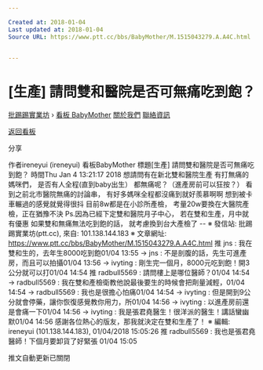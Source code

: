 ```yaml
---

Created at: 2018-01-04
Last updated at: 2018-01-04
Source URL: https://www.ptt.cc/bbs/BabyMother/M.1515043279.A.A4C.html


---
```


# [生產] 請問雙和醫院是否可無痛吃到飽？


[批踢踢實業坊](https://www.ptt.cc/) › [看板 BabyMother](https://www.ptt.cc/bbs/BabyMother/index.html) [關於我們](https://www.ptt.cc/about.html) [聯絡資訊](https://www.ptt.cc/contact.html)

[返回看板](https://www.ptt.cc/bbs/BabyMother/index.html)

分享

作者ireneyui (ireneyui)
看板BabyMother
標題\[生產\] 請問雙和醫院是否可無痛吃到飽？
時間Thu Jan 4 13:21:17 2018
想請問有在新北雙和醫院生產 有打無痛的媽咪們， 是否有人全程(直到baby出生） 都無痛呢？（進產房前可以狂按？） 看到之前北市醫院無痛的討論串， 有好多媽咪全程都沒痛到就好羨慕啊啊 想到被卡車輾過的感覺就覺得很抖 目前8w都是在小診所產檢， 考量20w要換在大醫院產檢，正在猶豫不決 Ps.因為已經下定雙和醫院月子中心， 若在雙和生產，月中就有優惠 如果雙和無痛無法吃到飽的話， 就考慮換到台大產檢了 -- ※ 發信站: 批踢踢實業坊(ptt.cc), 來自: 101.138.144.183 ※ 文章網址: <https://www.ptt.cc/bbs/BabyMother/M.1515043279.A.A4C.html>
推 jns : 我在雙和生的，去年生8000吃到飽01/04 13:55
→ jns : 不是剖腹的話，先生可進產房，而且可以拍攝01/04 13:56
→ ivyting : 剛生完一個月，8000元吃到飽！開3公分就可以打01/04 14:54
推 radbull5569 : 請問樓上是哪位醫師？01/04 14:54
→ radbull5569 : 我在雙和產檢衛教他說最後要生的時候會把劑量減輕，01/04 14:54
→ radbull5569 : 我也是很擔心怕痛01/04 14:54
→ ivyting : 但是開到9公分就會停藥，讓你恢復感覺教你用力，所01/04 14:56
→ ivyting : 以進產房前還是會痛一下01/04 14:56
→ ivyting : 我是張君堯醫生！很洋派的醫生！講話蠻幽默01/04 14:56
感謝各位熱心的版友，那我就決定在雙和生產了！ ※ 編輯: ireneyui (101.138.144.183), 01/04/2018 15:05:26
推 radbull5569 : 我也是張君堯醫師！下個月要卸貨了好緊張 01/04 15:05

推文自動更新已關閉

